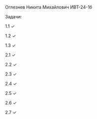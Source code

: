 Оглезнев Никита Михайлович ИВТ-24-1б

Задачи:

1.1 ✓

1.2 ✓

1.3 ✓

2.1 ✓

2.2 ✓

2.3 ✓

2.4 ✓

2.5 ✓

2.6 ✓

2.7 ✓

